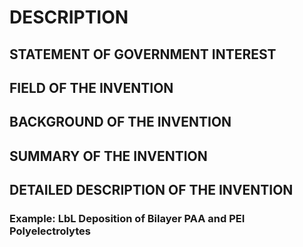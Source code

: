 # DESCRIPTION

## STATEMENT OF GOVERNMENT INTEREST

## FIELD OF THE INVENTION

## BACKGROUND OF THE INVENTION

## SUMMARY OF THE INVENTION

## DETAILED DESCRIPTION OF THE INVENTION

### Example: LbL Deposition of Bilayer PAA and PEI Polyelectrolytes


